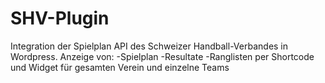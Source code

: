 # SHV-Plugin

Integration der Spielplan API des Schweizer Handball-Verbandes in Wordpress.
Anzeige von:
-Spielplan
-Resultate
-Ranglisten
per Shortcode und Widget für gesamten Verein und einzelne Teams
